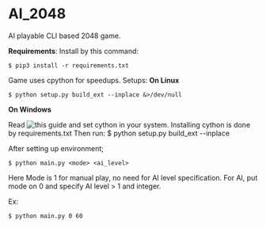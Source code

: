 # AI_2048
AI playable CLI based 2048 game.

**Requirements**:
Install by this command:

    $ pip3 install -r requirements.txt

Game uses cpython for speedups.
Setups:
**On Linux**

    $ python setup.py build_ext --inplace &>/dev/null

**On Windows**

Read ![this](https://github.com/cython/cython/wiki/InstallingOnWindows) guide and set cython in your system.
Installing cython is done by requirements.txt
Then run:
    $ python setup.py build_ext --inplace

After setting up environment; 

    $ python main.py <mode> <ai_level>

Here Mode is 1 for manual play, no need for AI level specification.
For AI, put mode on 0 and specify AI level > 1 and integer.

Ex:

    $ python main.py 0 60 
 
